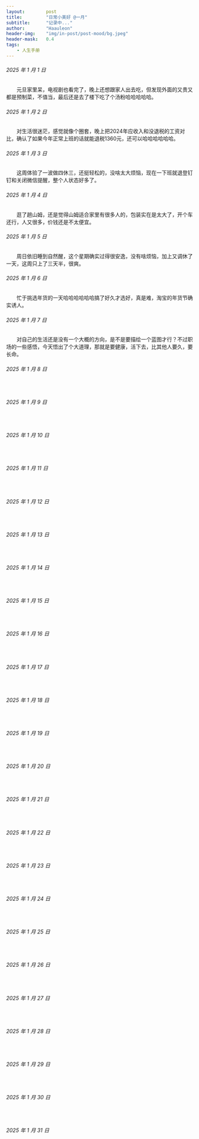 ```yaml
---
layout:        post
title:         "日常小美好 @一月"
subtitle:      "记录中..."
author:        "Haauleon"
header-img:    "img/in-post/post-mood/bg.jpeg"
header-mask:   0.4
tags:
    - 人生手册
---
```


###### 2025 年 1 月 1 日
&emsp;&emsp;元旦家里呆，电视剧也看完了，晚上还想跟家人出去吃，但发现外面的又贵又都是预制菜，不值当，最后还是去了楼下吃了个汤粉哈哈哈哈哈。

###### 2025 年 1 月 2 日
&emsp;&emsp;对生活很迷茫，感觉就像个圈套，晚上把2024年应收入和没退税的工资对比，确认了如果今年正常上班的话就能退税1360元，还可以哈哈哈哈哈哈。

###### 2025 年 1 月 3 日
&emsp;&emsp;这周体验了一波做四休三，还挺轻松的，没啥太大烦恼，现在一下班就退登钉钉和关闭微信提醒，整个人状态好多了。

###### 2025 年 1 月 4 日
&emsp;&emsp;逛了趟山姆，还是觉得山姆适合家里有很多人的，包装实在是太大了，开个车还行，人又很多，价钱还是不太便宜。

###### 2025 年 1 月 5 日
&emsp;&emsp;周日依旧睡到自然醒，这个星期确实过得很安逸，没有啥烦恼，加上又调休了一天，这周只上了三天半，很爽。

###### 2025 年 1 月 6 日
&emsp;&emsp;忙于挑选年货的一天哈哈哈哈哈哈搞了好久才选好，真是难，淘宝的年货节确实诱人。

###### 2025 年 1 月 7 日
&emsp;&emsp;对自己的生活还是没有一个大概的方向，是不是要描绘一个蓝图才行？不过职场的一些感悟，今天悟出了个大道理，那就是要健康，活下去，比其他人要久，要长命。

###### 2025 年 1 月 8 日
&emsp;&emsp;

###### 2025 年 1 月 9 日
&emsp;&emsp;

###### 2025 年 1 月 10 日
&emsp;&emsp;

###### 2025 年 1 月 11 日
&emsp;&emsp;

###### 2025 年 1 月 12 日
&emsp;&emsp;

###### 2025 年 1 月 13 日
&emsp;&emsp;

###### 2025 年 1 月 14 日
&emsp;&emsp;

###### 2025 年 1 月 15 日
&emsp;&emsp;

###### 2025 年 1 月 16 日
&emsp;&emsp;

###### 2025 年 1 月 17 日
&emsp;&emsp;

###### 2025 年 1 月 18 日
&emsp;&emsp;

###### 2025 年 1 月 19 日
&emsp;&emsp;

###### 2025 年 1 月 20 日
&emsp;&emsp;

###### 2025 年 1 月 21 日
&emsp;&emsp;

###### 2025 年 1 月 22 日
&emsp;&emsp;

###### 2025 年 1 月 23 日
&emsp;&emsp;

###### 2025 年 1 月 24 日
&emsp;&emsp;

###### 2025 年 1 月 25 日
&emsp;&emsp;

###### 2025 年 1 月 26 日
&emsp;&emsp;

###### 2025 年 1 月 27 日
&emsp;&emsp;

###### 2025 年 1 月 28 日
&emsp;&emsp;

###### 2025 年 1 月 29 日
&emsp;&emsp;

###### 2025 年 1 月 30 日
&emsp;&emsp;

###### 2025 年 1 月 31 日
&emsp;&emsp;
